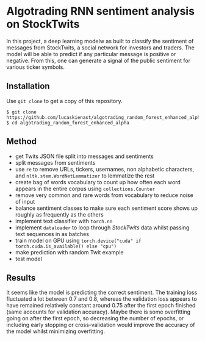 # Algotrading RNN sentiment analysis on StockTwits
In this project, a deep learning modelw as built to classify the sentiment of messages from StockTwits, a social network for investors and traders. The model will be able to predict if any particular message is positive or negative. From this, one can generate a signal of the public sentiment for various ticker symbols.

## Installation
Use `git clone` to get a copy of this repository.
```
$ git clone https://github.com/lucaskienast/algotrading_random_forest_enhanced_alpha.git
$ cd algotrading_random_forest_enhanced_alpha
```

## Method
- get Twits JSON file split into messages and sentiments
- split messages from sentiments
- use `re` to remove URLs, tickers, usernames, non alphabetic characters, and `nltk.stem.WordNetLemmatizer` to lemmatize the rest
- create bag of words vocabulary to count up how often each word appears in the entire corpus using `collections.Counter`
- remove very common and rare words from vocabulary to reduce noise of input 
- balance sentiment classes to make sure each sentiment score shows up roughly as frequently as the others
- implement text classifier with `torch.nn`
- implement `dataloader` to loop through _StockTwits_ data whilst passing text sequences in as batches
- train model on GPU using `torch.device("cuda" if torch.cuda.is_available() else "cpu")`
- make prediction with random Twit example
- test model

## Results
It seems like the model is predicting the correct sentiment. The training loss fluctuated a lot between 0.7 and 0.8, whereas the validation loss appears to have remained relatively constant around 0.75 after the first epoch finished (same accounts for validation accuracy). Maybe there is some overfitting going on after the first epoch, so decreasing the number of epochs, or including early stopping or cross-validation would improve the accuracy of the model whilst minimizing overfitting.
